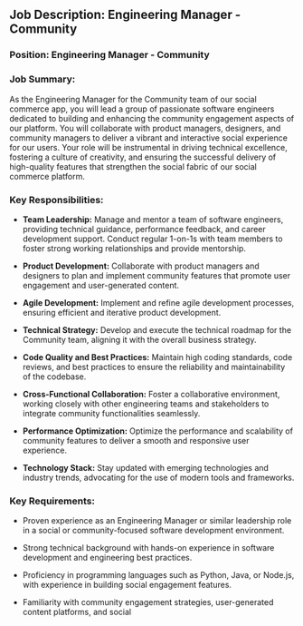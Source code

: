 ## Job Description: Engineering Manager - Community

### Position: Engineering Manager - Community

### Job Summary:

As the Engineering Manager for the Community team of our social commerce app, you will lead a group of passionate software engineers dedicated to building and enhancing the community engagement aspects of our platform. You will collaborate with product managers, designers, and community managers to deliver a vibrant and interactive social experience for our users. Your role will be instrumental in driving technical excellence, fostering a culture of creativity, and ensuring the successful delivery of high-quality features that strengthen the social fabric of our social commerce platform.

### Key Responsibilities:

- **Team Leadership:** Manage and mentor a team of software engineers, providing technical guidance, performance feedback, and career development support. Conduct regular 1-on-1s with team members to foster strong working relationships and provide mentorship.

- **Product Development:** Collaborate with product managers and designers to plan and implement community features that promote user engagement and user-generated content.

- **Agile Development:** Implement and refine agile development processes, ensuring efficient and iterative product development.

- **Technical Strategy:** Develop and execute the technical roadmap for the Community team, aligning it with the overall business strategy.

- **Code Quality and Best Practices:** Maintain high coding standards, code reviews, and best practices to ensure the reliability and maintainability of the codebase.

- **Cross-Functional Collaboration:** Foster a collaborative environment, working closely with other engineering teams and stakeholders to integrate community functionalities seamlessly.

- **Performance Optimization:** Optimize the performance and scalability of community features to deliver a smooth and responsive user experience.

- **Technology Stack:** Stay updated with emerging technologies and industry trends, advocating for the use of modern tools and frameworks.

### Key Requirements:

- Proven experience as an Engineering Manager or similar leadership role in a social or community-focused software development environment.

- Strong technical background with hands-on experience in software development and engineering best practices.

- Proficiency in programming languages such as Python, Java, or Node.js, with experience in building social engagement features.

- Familiarity with community engagement strategies, user-generated content platforms, and social
